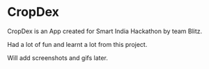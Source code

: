 # CropDex

CropDex is an App created for Smart India Hackathon by team Blitz.

Had a lot of fun and learnt a lot from this project.

Will add screenshots and gifs later.

